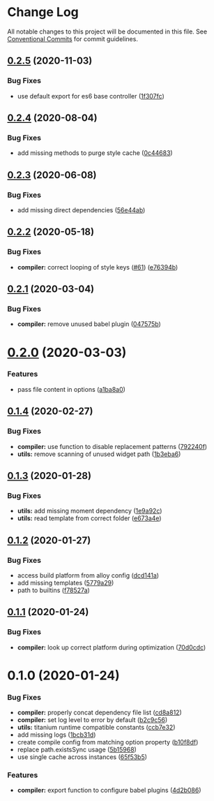 # Change Log

All notable changes to this project will be documented in this file.
See [Conventional Commits](https://conventionalcommits.org) for commit guidelines.

## [0.2.5](https://github.com/appcelerator/alloy-devkit/compare/v0.2.4...v0.2.5) (2020-11-03)


### Bug Fixes

* use default export for es6 base controller ([1f307fc](https://github.com/appcelerator/alloy-devkit/commit/1f307fc80316690bcf505da45973eff7048043d9))





## [0.2.4](https://github.com/appcelerator/alloy-devkit/compare/v0.2.3...v0.2.4) (2020-08-04)


### Bug Fixes

* add missing methods to purge style cache ([0c44683](https://github.com/appcelerator/alloy-devkit/commit/0c446833f7fc4936e5530f10a6e5d2219c8f996b))





## [0.2.3](https://github.com/appcelerator/alloy-devkit/compare/v0.2.2...v0.2.3) (2020-06-08)


### Bug Fixes

* add missing direct dependencies ([56e44ab](https://github.com/appcelerator/alloy-devkit/commit/56e44ab314d7500ead0591f74d54300251751e4b))





## [0.2.2](https://github.com/appcelerator/alloy-devkit/compare/v0.2.1...v0.2.2) (2020-05-18)


### Bug Fixes

* **compiler:** correct looping of style keys ([#61](https://github.com/appcelerator/alloy-devkit/issues/61)) ([e76394b](https://github.com/appcelerator/alloy-devkit/commit/e76394b70152b0e3dd8c6678d84d26c08b04b420))





## [0.2.1](https://github.com/appcelerator/alloy-devkit/compare/v0.2.0...v0.2.1) (2020-03-04)


### Bug Fixes

* **compiler:** remove unused babel plugin ([047575b](https://github.com/appcelerator/alloy-devkit/commit/047575b72ecaf15ca7b73cd19cd756d8caf14fb9))





# [0.2.0](https://github.com/appcelerator/alloy-devkit/compare/v0.1.4...v0.2.0) (2020-03-03)


### Features

* pass file content in options ([a1ba8a0](https://github.com/appcelerator/alloy-devkit/commit/a1ba8a09aa46d404de7794b44aee9d2d1165e03d))





## [0.1.4](https://github.com/appcelerator/alloy-devkit/compare/v0.1.3...v0.1.4) (2020-02-27)


### Bug Fixes

* **compiler:** use function to disable replacement patterns ([792240f](https://github.com/appcelerator/alloy-devkit/commit/792240fc808b0495b578e298d0261faeb3f2575c))
* **utils:** remove scanning of unused widget path ([1b3eba6](https://github.com/appcelerator/alloy-devkit/commit/1b3eba6b4cbe5e39eff0892bd4f5e02372f72b54))





## [0.1.3](https://github.com/appcelerator/alloy-devkit/compare/v0.1.2...v0.1.3) (2020-01-28)


### Bug Fixes

* **utils:** add missing moment dependency ([1e9a92c](https://github.com/appcelerator/alloy-devkit/commit/1e9a92cbf9045f3a72e0f55a7b7a1a8a0a27e403))
* **utils:** read template from correct folder ([e673a4e](https://github.com/appcelerator/alloy-devkit/commit/e673a4ed8fff1ee4e8a88c350cb4c17b378663ec))





## [0.1.2](https://github.com/appcelerator/alloy-devkit/compare/v0.1.1...v0.1.2) (2020-01-27)


### Bug Fixes

* access build platform from alloy config ([dcd141a](https://github.com/appcelerator/alloy-devkit/commit/dcd141abe4529c4197c6ededd1fdea7fe44e70b2))
* add missing templates ([5779a29](https://github.com/appcelerator/alloy-devkit/commit/5779a29a0d2cbafcc58d24d7ed32d910ee83bd63))
* path to builtins ([f78527a](https://github.com/appcelerator/alloy-devkit/commit/f78527a7b5f10b38e26b6f21fa0c7d47383bb979))





## [0.1.1](https://github.com/appcelerator/alloy-devkit/compare/v0.1.0...v0.1.1) (2020-01-24)


### Bug Fixes

* **compiler:** look up correct platform during optimization ([70d0cdc](https://github.com/appcelerator/alloy-devkit/commit/70d0cdcf922d28c956eca83e601223e20cb9ab3c))





# 0.1.0 (2020-01-24)


### Bug Fixes

* **compiler:** properly concat dependency file list ([cd8a812](https://github.com/appcelerator/alloy-devkit/commit/cd8a8128793f2728c09eece36928c8ff9daf9dc2))
* **compiler:** set log level to error by default ([b2c9c56](https://github.com/appcelerator/alloy-devkit/commit/b2c9c567aa9b4abf9dc06a5c2d85f08be6fbf371))
* **utils:** titanium runtime compatible constants ([ccb7e32](https://github.com/appcelerator/alloy-devkit/commit/ccb7e324eca2441aa7ab4cb533f6bf8a1465e68c))
* add missing logs ([1bcb31d](https://github.com/appcelerator/alloy-devkit/commit/1bcb31d5ef068008d288e210b7ae2e930ac50af9))
* create compile config from matching option property ([b10f8df](https://github.com/appcelerator/alloy-devkit/commit/b10f8df98dd45d5166771fbddca8bd301814a460))
* replace path.existsSync usage ([5b15968](https://github.com/appcelerator/alloy-devkit/commit/5b1596877a6bec3f5988c55550d0872370b1a2cf))
* use single cache across instances ([65f53b5](https://github.com/appcelerator/alloy-devkit/commit/65f53b5fcacded16ff668a36e93e489509fd4472))


### Features

* **compiler:** export function to configure babel plugins ([4d2b086](https://github.com/appcelerator/alloy-devkit/commit/4d2b086d0a0697a97ad95211c97e89561a19950d))
